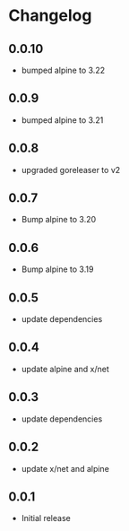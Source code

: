 # Changelog

## 0.0.10
* bumped alpine to 3.22

## 0.0.9
* bumped alpine to 3.21

## 0.0.8
* upgraded goreleaser to v2

## 0.0.7
* Bump alpine to 3.20

## 0.0.6
* Bump alpine to 3.19

## 0.0.5
* update dependencies

## 0.0.4
* update alpine and x/net

## 0.0.3
* update dependencies

## 0.0.2
* update x/net and alpine

## 0.0.1
* Initial release
